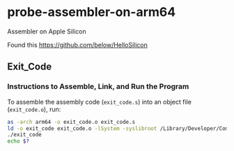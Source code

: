 # probe-assembler-on-arm64
Assembler on Apple Silicon

Found this
https://github.com/below/HelloSilicon


## Exit_Code
### Instructions to Assemble, Link, and Run the Program
To assemble the assembly code (`exit_code.s`) into an object file (`exit_code.o`), run:
   ```bash
   as -arch arm64 -o exit_code.o exit_code.s
   ld -o exit_code exit_code.o -lSystem -syslibroot /Library/Developer/CommandLineTools/SDKs/MacOSX.sdk -e _start
   ./exit_code
   echo $?

